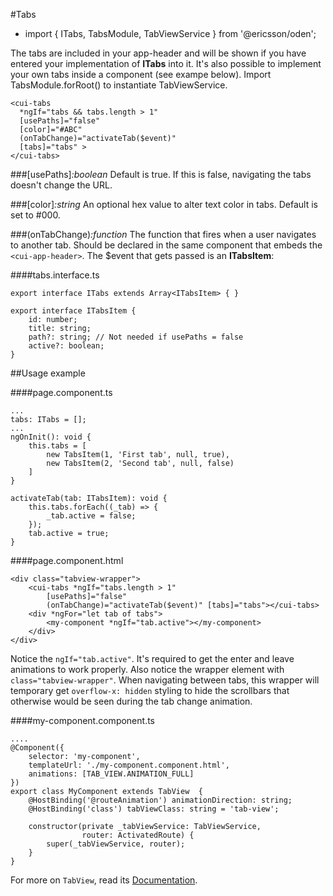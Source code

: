 [//]: # (title: Tabs)
[//]: # (category: Header & Navigation)
[//]: # (icon: fa-list-alt)

#Tabs
* import { ITabs, TabsModule, TabViewService } from '@ericsson/oden';

The tabs are included in your app-header and will be shown if you have entered your implementation of **ITabs** into it.
It's also possible to implement your own tabs inside a component (see exampe below). Import TabsModule.forRoot() to instantiate TabViewService.

```
<cui-tabs 
  *ngIf="tabs && tabs.length > 1" 
  [usePaths]="false"
  [color]="#ABC"
  (onTabChange)="activateTab($event)" 
  [tabs]="tabs" >
</cui-tabs>
```
###[usePaths]_:boolean_
Default is true. If this is false, navigating the tabs doesn't change the URL.

###[color]_:string_
An optional hex value to alter text color in tabs. Default is set to #000. 

###(onTabChange)_:function_
The function that fires when a user navigates to another tab. Should be declared in the same component that embeds the ``<cui-app-header>``. The $event that gets passed is an **ITabsItem**:

####tabs.interface.ts
```
export interface ITabs extends Array<ITabsItem> { }

export interface ITabsItem {
    id: number;
    title: string;
    path?: string; // Not needed if usePaths = false
    active?: boolean;
}
```

##Usage example

####page.component.ts
``` 
...
tabs: ITabs = [];
...
ngOnInit(): void {
    this.tabs = [
        new TabsItem(1, 'First tab', null, true),
        new TabsItem(2, 'Second tab', null, false)
    ]
}

activateTab(tab: ITabsItem): void {
    this.tabs.forEach((_tab) => {
        _tab.active = false;
    });
    tab.active = true;
}

```

####page.component.html
```
<div class="tabview-wrapper">
    <cui-tabs *ngIf="tabs.length > 1" 
        [usePaths]="false" 
        (onTabChange)="activateTab($event)" [tabs]="tabs"></cui-tabs>
    <div *ngFor="let tab of tabs">
        <my-component *ngIf="tab.active"></my-component>
    </div>
</div>
```

Notice the `ngIf="tab.active"`. It's required to get the enter and leave animations to work properly.
Also notice the wrapper element with `class="tabview-wrapper"`. When navigating between tabs, this wrapper
will temporary get `overflow-x: hidden` styling to hide the scrollbars that otherwise would be seen during
the tab change animation.

####my-component.component.ts
```
....
@Component({
    selector: 'my-component',
    templateUrl: './my-component.component.html',
    animations: [TAB_VIEW.ANIMATION_FULL]
})
export class MyComponent extends TabView  {
    @HostBinding('@routeAnimation') animationDirection: string;
    @HostBinding('class') tabViewClass: string = 'tab-view';

    constructor(private _tabViewService: TabViewService,
                router: ActivatedRoute) {
        super(_tabViewService, router);
    }
}
```

For more on `TabView`, read its [Documentation](#/readme/tab-view.md).
